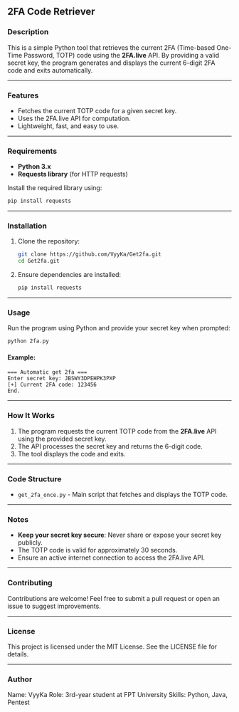 ## **2FA Code Retriever**

### **Description**
This is a simple Python tool that retrieves the current 2FA (Time-based One-Time Password, TOTP) code using the **2FA.live** API. By providing a valid secret key, the program generates and displays the current 6-digit 2FA code and exits automatically.

---

### **Features**
- Fetches the current TOTP code for a given secret key.
- Uses the 2FA.live API for computation.
- Lightweight, fast, and easy to use.

---

### **Requirements**
- **Python 3.x**
- **Requests library** (for HTTP requests)

Install the required library using:
```bash
pip install requests
```

---

### **Installation**
1. Clone the repository:
   ```bash
   git clone https://github.com/VyyKa/Get2fa.git
   cd Get2fa.git
   ```

2. Ensure dependencies are installed:
   ```bash
   pip install requests
   ```

---

### **Usage**
Run the program using Python and provide your secret key when prompted:

```bash
python 2fa.py
```

#### Example:
```
=== Automatic get 2fa ===
Enter secret key: JBSWY3DPEHPK3PXP
[+] Current 2FA code: 123456
End.
```

---

### **How It Works**
1. The program requests the current TOTP code from the **2FA.live** API using the provided secret key.
2. The API processes the secret key and returns the 6-digit code.
3. The tool displays the code and exits.

---

### **Code Structure**
- `get_2fa_once.py` - Main script that fetches and displays the TOTP code.

---

### **Notes**
- **Keep your secret key secure**: Never share or expose your secret key publicly.
- The TOTP code is valid for approximately 30 seconds.
- Ensure an active internet connection to access the 2FA.live API.

---

### **Contributing**
Contributions are welcome! Feel free to submit a pull request or open an issue to suggest improvements.

---

### **License**
This project is licensed under the MIT License. See the LICENSE file for details.

---

### **Author**
Name: VyyKa
Role: 3rd-year student at FPT University
Skills: Python, Java, Pentest
